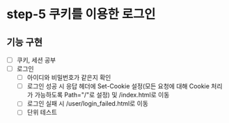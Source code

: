 # step-5 쿠키를 이용한 로그인

## 기능 구현
- [ ] 쿠키, 세션 공부
- [ ] 로그인
  - [ ] 아이디와 비밀번호가 같은지 확인
  - [ ] 로그인 성공 시 응답 헤더에 Set-Cookie 설정(모든 요청에 대해 Cookie 처리가 가능하도록 Path="/"로 설정) 및 /index.html로 이동
  - [ ] 로그인 실패 시 /user/login_failed.html로 이동
  - [ ] 단위 테스트
